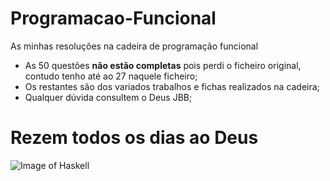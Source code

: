 # Programacao-Funcional
As minhas resoluções na cadeira de programação funcional

- As 50 questões **não estão completas** pois perdi o ficheiro original, contudo tenho até ao 27 naquele ficheiro;
- Os restantes são dos variados trabalhos e fichas realizados na cadeira;
- Qualquer dúvida consultem o Deus JBB;

# Rezem todos os dias ao Deus
![Image of Haskell](https://wiki.haskell.org/wikiupload/2/28/Haskell-Logo.png)
